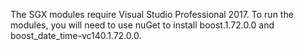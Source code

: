 The SGX modules require Visual Studio Professional 2017.
To run the modules, you will need to use nuGet to install boost.1.72.0.0 and boost_date_time-vc140.1.72.0.0.